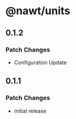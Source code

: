 # @nawt/units

## 0.1.2

### Patch Changes

- Configuration Update

## 0.1.1

### Patch Changes

- initial release
